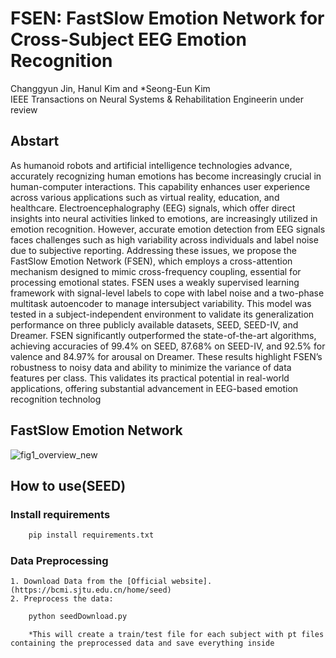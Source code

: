 # FSEN: FastSlow Emotion Network for Cross-Subject EEG Emotion Recognition

Changgyun Jin, Hanul Kim and *Seong-Eun Kim<br/>
IEEE Transactions on Neural Systems & Rehabilitation Engineerin under review<br/>

## Abstart
As humanoid robots and artificial intelligence technologies advance, accurately recognizing human emotions has become
increasingly crucial in human-computer interactions. This capability enhances user experience across various applications such as
virtual reality, education, and healthcare. Electroencephalography (EEG) signals, which offer direct insights into neural activities linked
to emotions, are increasingly utilized in emotion recognition. However, accurate emotion detection from EEG signals faces challenges
such as high variability across individuals and label noise due to subjective reporting. Addressing these issues, we propose the
FastSlow Emotion Network (FSEN), which employs a cross-attention mechanism designed to mimic cross-frequency coupling,
essential for processing emotional states. FSEN uses a weakly supervised learning framework with signal-level labels to cope with
label noise and a two-phase multitask autoencoder to manage intersubject variability. This model was tested in a subject-independent
environment to validate its generalization performance on three publicly available datasets, SEED, SEED-IV, and Dreamer. FSEN
significantly outperformed the state-of-the-art algorithms, achieving accuracies of 99.4% on SEED, 87.68% on SEED-IV, and 92.5% for
valence and 84.97% for arousal on Dreamer. These results highlight FSEN’s robustness to noisy data and ability to minimize the
variance of data features per class. This validates its practical potential in real-world applications, offering substantial advancement in
EEG-based emotion recognition technolog

## FastSlow Emotion Network
![fig1_overview_new](https://github.com/user-attachments/assets/6e9116b8-0b56-47be-8e54-3e63be87ea01)

## How to use(SEED)
### Install requirements
``` Python
	pip install requirements.txt
```
### Data Preprocessing
	1. Download Data from the [Official website].(https://bcmi.sjtu.edu.cn/home/seed)
	2. Preprocess the data: 
``` Python
	python seedDownload.py
```
		*This will create a train/test file for each subject with pt files containing the preprocessed data and save everything inside
